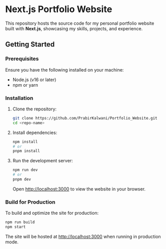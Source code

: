 # Next.js Portfolio Website

This repository hosts the source code for my personal portfolio website built with **Next.js**, showcasing my skills, projects, and experience.


## Getting Started

### Prerequisites

Ensure you have the following installed on your machine:

- Node.js (v16 or later)
- npm or yarn

### Installation

1. Clone the repository:
   ```bash
   git clone https://github.com/PrabirKalwani/Portfolio_Website.git
   cd <repo-name>
   ```

2. Install dependencies:
   ```bash
   npm install
   # or
   pnpm install
   ```

3. Run the development server:
   ```bash
   npm run dev
   # or
   pnpm dev
   ```

   Open [http://localhost:3000](http://localhost:3000) to view the website in your browser.

### Build for Production

To build and optimize the site for production:

```bash
npm run build
npm start
```

The site will be hosted at [http://localhost:3000](http://localhost:3000) when running in production mode.


